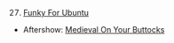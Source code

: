27. [Funky For Ubuntu](https://linuxgamecast.com/2013/02/linuxgamecast-weekly-ep27-funky-for-ubuntu/)
   * Aftershow: [Medieval On Your Buttocks](https://linuxgamecast.com/2013/02/linuxgamecast-weekly-ep27-aftershow-medieval-on-your-buttocks/)
